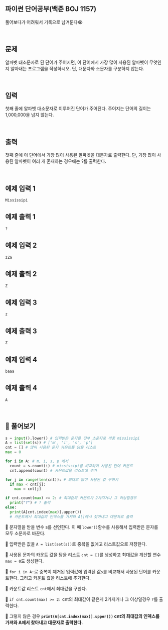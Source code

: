 ## 파이썬 단어공부(백준 BOJ 1157)

풀어보다가 어려워서 기록으로 남겨둔다😭

<br>

## 문제

알파벳 대소문자로 된 단어가 주어지면, 이 단어에서 가장 많이 사용된 알파벳이 무엇인지 알아내는 프로그램을 작성하시오. 단, 대문자와 소문자를 구분하지 않는다.

<br>

## 입력

첫째 줄에 알파벳 대소문자로 이루어진 단어가 주어진다. 주어지는 단어의 길이는 1,000,000을 넘지 않는다.

<br>

## 출력

첫째 줄에 이 단어에서 가장 많이 사용된 알파벳을 대문자로 출력한다. 단, 가장 많이 사용된 알파벳이 여러 개 존재하는 경우에는 ?를 출력한다.

<br>

## 예제 입력 1

```
Mississipi
```

## 예제 출력 1 

```
?
```

## 예제 입력 2 

```
zZa
```

## 예제 출력 2

```
Z
```

## 예제 입력 3

```
z
```

## 예제 출력 3

```
Z
```

## 예제 입력 4

```
baaa
```

## 예제 출력 4

```
A
```

<br>

## 📝 풀어보기

``` python
s = input().lower() # 입력받은 문자를 전부 소문자로 바꿈 mississipi 
A = list(set(s)) # ['m', 'i', 's', 'p']
cnt = [] # 많이 사용된 문자 카운트를 담을 리스트
max = 0

for i in A: # m, i, s, p 에서
  count = s.count(i) # mississipi를 비교하여 사용된 단어 카운트
  cnt.append(count) # 카운트값을 리스트에 추가 

for j in range(len(cnt)): # 최대로 많이 사용된 값 구하기
  if max < cnt[j]:
    max = cnt[j]

if cnt.count(max) >= 2: # 최대값의 카운트가 2가지거나 그 이상일경우
  print("?") # ? 출력
else:
  print(A[cnt.index(max)].upper())
  # 카운트에서 최대값의 인덱스를 가져와 A[]에서 찾아내고 대문자로 출력 

```

📌 문자열을 받을 변수 s를 선언한다. 이 때 `lower()`함수를 사용해서 입력받은 문자를 모두 소문자로 바꾼다.

📌 입력받은 값을 `A = list(set(s))`로 중복을 없애고 리스트값으로 저장한다.

📌 사용된 문자의 카운트 값을 담을 리스트 `cnt = []`를 생성하고 최대값을 계산할 변수 `max = 0`도 생성한다.

📌 `for i in A:`로 중복이 제거된 입력값에 입력된 값`s`를 비교해서 사용된 단어를 카운트한다. 그리고 카운트 값을 리스트에 추가한다.

📌 카운트값 리스트 `cnt`에서 최대값을 구한다.

📌  `if cnt.count(max) >= 2:` cnt의 최대값이 같은게 2가지거나 그 이상일경우 `?`를 출력한다.

📌 그렇지 않은 경우 **`print(A[cnt.index(max)].upper())` cnt의 최대값의 인덱스를 가져와 A에서 찾아내고 대문자로 출력한다.**
